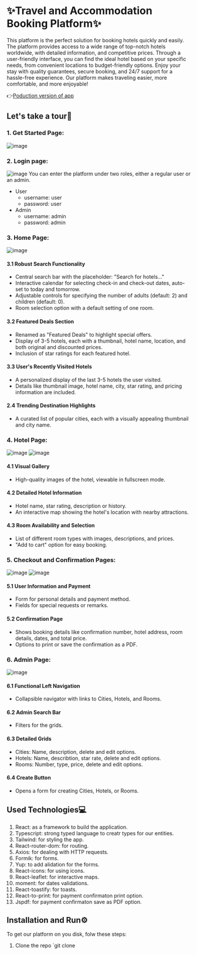 # ✨Travel and Accommodation Booking Platform✨
This platform is the perfect solution for booking hotels quickly and easily. The platform provides access to a wide range of top-notch hotels worldwide, with detailed information, and competitive prices. Through a user-friendly interface, you can find the ideal hotel based on your specific needs, from convenient locations to budget-friendly options. Enjoy your stay with quality guarantees, secure booking, and 24/7 support for a hassle-free experience. Our platform makes traveling easier, more comfortable, and more enjoyable!

👉[Poduction version of app](https://travel-booking-application.netlify.app/)

## Let's take a tour🚀
### 1. Get Started Page:
![image](https://github.com/user-attachments/assets/32fcc08b-9a6d-4490-8ecb-7b28317516d0)

### 2. Login page:
![image](https://github.com/user-attachments/assets/9fea5ff3-3f4b-4551-901d-94dd13a8e052)
You can enter the platform under two roles, either a regular user or an admin.
+ User
  - username: user
  - password: user
+ Admin
  - username: admin
  - password: admin

### 3. Home Page:
![image](https://github.com/user-attachments/assets/ff01d317-e703-4473-a57b-b690c91e6fde)
#### 3.1 Robust Search Functionality

- Central search bar with the placeholder: "Search for hotels..."
- Interactive calendar for selecting check-in and check-out dates, auto-set to today and tomorrow.
- Adjustable controls for specifying the number of adults (default: 2) and children (default: 0).
- Room selection option with a default setting of one room.

#### 3.2 Featured Deals Section

- Renamed as "Featured Deals" to highlight special offers.
- Display of 3-5 hotels, each with a thumbnail, hotel name, location, and both original and discounted prices.
- Inclusion of star ratings for each featured hotel.

#### 3.3 User's Recently Visited Hotels

- A personalized display of the last 3-5 hotels the user visited.
- Details like thumbnail image, hotel name, city, star rating, and pricing information are included.

#### 2.4 Trending Destination Highlights

- A curated list of popular cities, each with a visually appealing thumbnail and city name.

### 4. Hotel Page:
![image](https://github.com/user-attachments/assets/c9146018-c464-4dfa-abce-59e845bf5bc7)
![image](https://github.com/user-attachments/assets/1c0e6804-b5c7-4455-a6e3-6ba9902779d0)


#### 4.1 Visual Gallery

- High-quality images of the hotel, viewable in fullscreen mode.

#### 4.2 Detailed Hotel Information

- Hotel name, star rating, description or history.
- An interactive map showing the hotel's location with nearby attractions.

#### 4.3 Room Availability and Selection

- List of different room types with images, descriptions, and prices.
- "Add to cart" option for easy booking.


### 5. Checkout and Confirmation Pages:
![image](https://github.com/user-attachments/assets/7181200d-f560-42ac-89f4-e256fb880819)
![image](https://github.com/user-attachments/assets/d0c379bd-d31d-4395-823b-9a4392af43c3)

#### 5.1 User Information and Payment

- Form for personal details and payment method.
- Fields for special requests or remarks.

#### 5.2 Confirmation Page

- Shows booking details like confirmation number, hotel address, room details, dates, and total price.
- Options to print or save the confirmation as a PDF.

### 6. Admin Page:
![image](https://github.com/user-attachments/assets/aaaffab9-9bd7-4cc3-8bd8-cd416a84f938)

#### 6.1 Functional Left Navigation

- Collapsible navigator with links to Cities, Hotels, and Rooms.

#### 6.2 Admin Search Bar

- Filters for the grids.

#### 6.3 Detailed Grids

- Cities: Name, description, delete and edit options.
- Hotels: Name, describtion, star rate, delete and edit options.
- Rooms: Number, type, price, delete and edit options.

#### 6.4 Create Button

- Opens a form for creating Cities, Hotels, or Rooms.

## Used Technologies💻
1. React: as a framework to build the application.
2. Typescript: strong typed language to creatr types for our entities.
3. Tailwind: for styling the app.
4. React-router-dom: for routing.
5. Axios: for dealing with HTTP requests.
6. Formik: for forms.
7. Yup: to add alidation for the forms.
8. React-icons: for using icons.
9. React-leaflet: for interactive maps.
10. moment: for dates validations.
11. React-toastify: for toasts.
12. React-to-print: for payment confirmaton print option.
13. Jspdf: for payment confirmaton save as PDF option.

## Installation and Run⚙️
To get our platform on you disk, folw these steps:
1. Clone the repo
`git clone 



